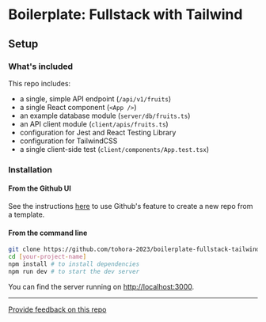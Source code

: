 # Boilerplate: Fullstack with Tailwind

## Setup

### What's included

This repo includes:

* a single, simple API endpoint (`/api/v1/fruits`)
* a single React component (`<App />`)
* an example database module (`server/db/fruits.ts`)
* an API client module (`client/apis/fruits.ts`)
* configuration for Jest and React Testing Library
* configuration for TailwindCSS
* a single client-side test (`client/components/App.test.tsx`)

### Installation

#### **From the Github UI**

See the instructions [here](https://docs.github.com/en/free-pro-team@latest/github/creating-cloning-and-archiving-repositories/creating-a-repository-from-a-template) to use Github's feature to create a new repo from a template.

#### **From the command line**

```sh
git clone https://github.com/tohora-2023/boilerplate-fullstack-tailwind [your-project-name]
cd [your-project-name]
npm install # to install dependencies
npm run dev # to start the dev server
```

You can find the server running on [http://localhost:3000](http://localhost:3000).

---
[Provide feedback on this repo](https://docs.google.com/forms/d/e/1FAIpQLSfw4FGdWkLwMLlUaNQ8FtP2CTJdGDUv6Xoxrh19zIrtskvT4Q/viewform?usp=pp_url&entry.1958421517=boilerplate-fullstack-scss)
